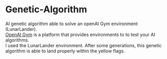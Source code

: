 # Genetic-Algorithm
AI genetic algorithm able to solve an openAI Gym environment (LunarLander).<br>
<a href="https://gym.openai.com/">OpenAI Gym</a> is a platform that provides environments to to test your AI algorithms.<br>
I used the LunarLander environment. After some generations, this genetic algorithm is able to land properly within the yellow flags.  
